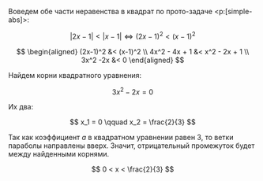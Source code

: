 Воведем обе части неравенства в квадрат по прото-задаче <p:[simple-abs]>:

$$ |2x-1| < |x-1| \Leftrightarrow (2x-1)^2 < (x-1)^2 $$

$$
\begin{aligned}
    (2x-1)^2 &< (x-1)^2 \\
    4x^2 - 4x + 1 &< x^2 - 2x + 1 \\
    3x^2 -2x &< 0
\end{aligned}
$$

Найдем корни квадратного уравнения:

$$ 3x^2 -2x = 0 $$

Их два:

$$ x_1 = 0 \qquad x_2 = \frac{2}{3} $$

Так как коэффициент $a$ в квадратном уравнении равен $3$, то ветки параболы направлены вверх. Значит, отрицательный промежуток будет между найденными корнями.

$$ 0 < x < \frac{2}{3} $$